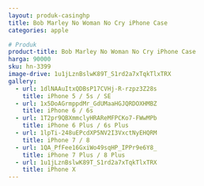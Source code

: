 ```yaml
---
layout: produk-casinghp
title: Bob Marley No Woman No Cry iPhone Case
categories: apple

# Produk
product-title: Bob Marley No Woman No Cry iPhone Case
harga: 90000
sku: hn-3399
image-drive: 1u1jLznBslwK89T_S1rd2a7xTqkTlxTRX
gallery:
  - url: 1dlNAAuItxQDBsP17CVHj-R-rzpz3Z28s
    title: iPhone 5 / 5s / SE
  - url: 1x5DoAGrmppdMr_GdUMaaHGJQRDOXHMBZ
    title: iPhone 6 / 6s
  - url: 1T2pr9QBXmmclyHRAReMFPCKo7-FWwMPb
    title: iPhone 6 Plus / 6s Plus
  - url: 1lpTi-248uEPcdXP5NV2I3VxctNyEHQRM
    title: iPhone 7 / 8
  - url: 1QA_PfFee16GxiWo49sqHP_IPPr9e6Y8_
    title: iPhone 7 Plus / 8 Plus
  - url: 1u1jLznBslwK89T_S1rd2a7xTqkTlxTRX
    title: iPhone X
---
```

